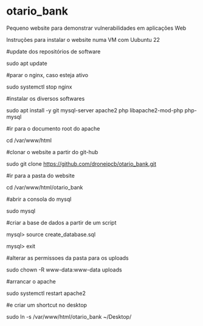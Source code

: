 # otario_bank
Pequeno website para demonstrar vulnerabilidades em aplicações Web

Instruções para instalar o website numa VM com Uubuntu 22

#update dos repositórios de software

sudo apt update


#parar o nginx, caso esteja ativo

sudo systemctl stop nginx


#instalar os diversos softwares

sudo apt install -y git mysql-server apache2 php libapache2-mod-php php-mysql


#ir para o documento root do apache

cd /var/www/html


#clonar o website a partir do git-hub

sudo git clone https://github.com/droneipcb/otario_bank.git


#ir para a pasta do website

cd /var/www/html/otario_bank


#abrir a consola do mysql

sudo mysql


#criar a base de dados a partir de um script

mysql> source create_database.sql

mysql> exit


#alterar as permissoes da pasta para os uploads

sudo chown -R www-data:www-data uploads


#arrancar o apache

sudo systemctl restart apache2


#e criar um shortcut no desktop

sudo ln -s /var/www/html/otario_bank ~/Desktop/

